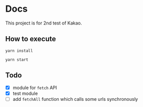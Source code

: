 # Docs
This project is for 2nd test of Kakao.

## How to execute
```shell
yarn install 
```

```shell
yarn start
```

## Todo
- [X] module for `fetch` API
- [X] test module
- [ ] add `fetchAll` function which calls some urls synchronously